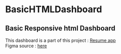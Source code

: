 # BasicHTMLDashboard
Basic Responsive html Dashboard
---
This dashboard is a part of this project : [Resume app](https://github.com/imrostami/ResumeAppApi)  
Figma source : [here](https://www.figma.com/design/W3Qdnvm8ncyImxQg7TJV5S/Simple-Dashboard-(Community)?t=3dmtRzwb55qrojf1-0)
